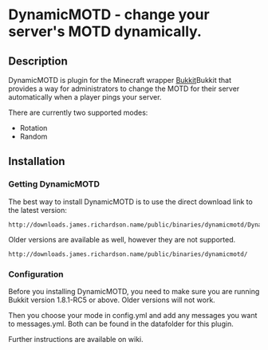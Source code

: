 DynamicMOTD - change your server's MOTD dynamically.
====================================

## Description

DynamicMOTD is plugin for the Minecraft wrapper [Bukkit](http://bukkit.org/)Bukkit that provides a way for administrators to change the MOTD for their server automatically when a player pings your server.

There are currently two supported modes:

- Rotation
- Random

## Installation

### Getting DynamicMOTD

The best way to install DynamicMOTD is to use the direct download link to the latest version:

    http://downloads.james.richardson.name/public/binaries/dynamicmotd/DynamicMOTD.jar
    
Older versions are available as well, however they are not supported.

    http://downloads.james.richardson.name/public/binaries/dynamicmotd/

### Configuration

Before you installing DynamicMOTD, you need to make sure you are running Bukkit version 1.8.1-RC5 or above. Older versions will not work.

Then you choose your mode in config.yml and add any messages you want to messages.yml. Both can be found in the datafolder for this plugin.

Further instructions are available on wiki. 


